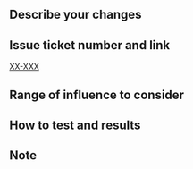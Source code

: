 ## Describe your changes

## Issue ticket number and link
[XX-XXX](https://example.com/abc)

## Range of influence to consider

## How to test and results

## Note
